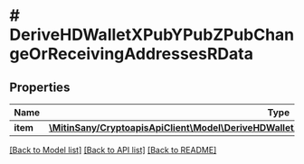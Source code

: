 # # DeriveHDWalletXPubYPubZPubChangeOrReceivingAddressesRData

## Properties

Name | Type | Description | Notes
------------ | ------------- | ------------- | -------------
**item** | [**\MitinSany/CryptoapisApiClient\Model\DeriveHDWalletXPubYPubZPubChangeOrReceivingAddressesRI**](DeriveHDWalletXPubYPubZPubChangeOrReceivingAddressesRI.md) |  |

[[Back to Model list]](../../README.md#models) [[Back to API list]](../../README.md#endpoints) [[Back to README]](../../README.md)
